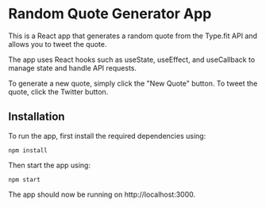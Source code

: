 # Random Quote Generator App

This is a React app that generates a random quote from the Type.fit API and allows you to tweet the quote.

The app uses React hooks such as useState, useEffect, and useCallback to manage state and handle API requests.

To generate a new quote, simply click the "New Quote" button. To tweet the quote, click the Twitter button.

## Installation

To run the app, first install the required dependencies using:

`npm install`

Then start the app using:

`npm start`

The app should now be running on http://localhost:3000.
